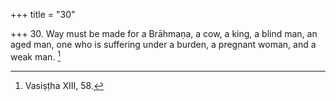 +++
title = "30"

+++
30. Way must be made for a Brāhmaṇa, a cow, a king, a blind man, an aged man, one who is suffering under a burden, a pregnant woman, and a weak man. [^20] 


[^20]:  Vasiṣṭha XIII, 58.
